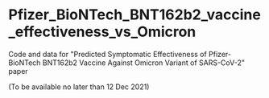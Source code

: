 # Pfizer_BioNTech_BNT162b2_vaccine_effectiveness_vs_Omicron
Code and data for "Predicted Symptomatic Effectiveness of  Pfizer-BioNTech BNT162b2 Vaccine  Against  Omicron Variant of SARS-CoV-2" paper 

(To be available no later than 12 Dec 2021)
